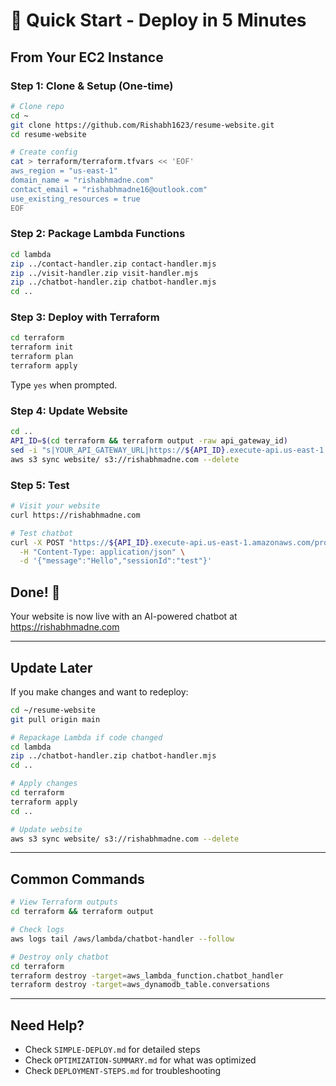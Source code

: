 # 🚀 Quick Start - Deploy in 5 Minutes

## From Your EC2 Instance

### Step 1: Clone & Setup (One-time)
```bash
# Clone repo
cd ~
git clone https://github.com/Rishabh1623/resume-website.git
cd resume-website

# Create config
cat > terraform/terraform.tfvars << 'EOF'
aws_region = "us-east-1"
domain_name = "rishabhmadne.com"
contact_email = "rishabhmadne16@outlook.com"
use_existing_resources = true
EOF
```

### Step 2: Package Lambda Functions
```bash
cd lambda
zip ../contact-handler.zip contact-handler.mjs
zip ../visit-handler.zip visit-handler.mjs
zip ../chatbot-handler.zip chatbot-handler.mjs
cd ..
```

### Step 3: Deploy with Terraform
```bash
cd terraform
terraform init
terraform plan
terraform apply
```
Type `yes` when prompted.

### Step 4: Update Website
```bash
cd ..
API_ID=$(cd terraform && terraform output -raw api_gateway_id)
sed -i "s|YOUR_API_GATEWAY_URL|https://${API_ID}.execute-api.us-east-1.amazonaws.com/prod|g" website/index.html
aws s3 sync website/ s3://rishabhmadne.com --delete
```

### Step 5: Test
```bash
# Visit your website
curl https://rishabhmadne.com

# Test chatbot
curl -X POST "https://${API_ID}.execute-api.us-east-1.amazonaws.com/prod/chatbot" \
  -H "Content-Type: application/json" \
  -d '{"message":"Hello","sessionId":"test"}'
```

## Done! 🎉

Your website is now live with an AI-powered chatbot at https://rishabhmadne.com

---

## Update Later

If you make changes and want to redeploy:

```bash
cd ~/resume-website
git pull origin main

# Repackage Lambda if code changed
cd lambda
zip ../chatbot-handler.zip chatbot-handler.mjs
cd ..

# Apply changes
cd terraform
terraform apply
cd ..

# Update website
aws s3 sync website/ s3://rishabhmadne.com --delete
```

---

## Common Commands

```bash
# View Terraform outputs
cd terraform && terraform output

# Check logs
aws logs tail /aws/lambda/chatbot-handler --follow

# Destroy only chatbot
cd terraform
terraform destroy -target=aws_lambda_function.chatbot_handler
terraform destroy -target=aws_dynamodb_table.conversations
```

---

## Need Help?

- Check `SIMPLE-DEPLOY.md` for detailed steps
- Check `OPTIMIZATION-SUMMARY.md` for what was optimized
- Check `DEPLOYMENT-STEPS.md` for troubleshooting
